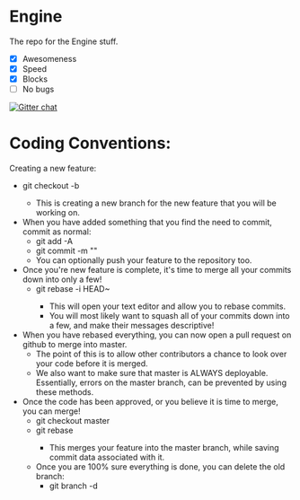 Engine
======

The repo for the Engine stuff.


- [x] Awesomeness
- [x] Speed
- [x] Blocks
- [ ] No bugs

[![Gitter chat](https://badges.gitter.im/CogzMC/Engine.png)](https://gitter.im/CogzMC/Engine)

Coding Conventions:
======

Creating a new feature:
  - git checkout -b <new-feature>
    - This is creating a new branch for the new feature that you will be working on.
  - When you have added something that you find the need to commit, commit as normal:
    - git add -A
    - git commit -m "<feature-message>"
    - You can optionally push your feature to the repository too.
  - Once you're new feature is complete, it's time to merge all your commits down into only a few!
    - git rebase -i HEAD~<number of commits in feature>
      - This will open your text editor and allow you to rebase commits.
      - You will most likely want to squash all of your commits down into a few, and make their messages descriptive!
  - When you have rebased everything, you can now open a pull request on github to merge into master.
    - The point of this is to allow other contributors a chance to look over your code before it is merged.
    - We also want to make sure that master is ALWAYS deployable. Essentially, errors on the master branch, can be prevented by using these methods.
  - Once the code has been approved, or you believe it is time to merge, you can merge!
    - git checkout master
    - git rebase <new-feature>
      - This merges your feature into the master branch, while saving commit data associated with it.
    - Once you are 100% sure everything is done, you can delete the old branch:
      - git branch -d <new-feature>
  
